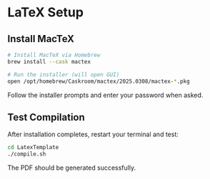 # LaTeX Setup

## Install MacTeX

```bash
# Install MacTeX via Homebrew
brew install --cask mactex

# Run the installer (will open GUI)
open /opt/homebrew/Caskroom/mactex/2025.0308/mactex-*.pkg
```

Follow the installer prompts and enter your password when asked.

## Test Compilation

After installation completes, restart your terminal and test:

```bash
cd LatexTemplate
./compile.sh
```

The PDF should be generated successfully.
